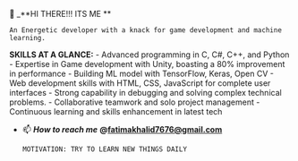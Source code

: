 👋  _**HI THERE!!! ITS ME **

    An Energetic developer with a knack for game development and machine learning.

   **SKILLS AT A GLANCE:**
    - Advanced programming in C, C#, C++, and Python
    - Expertise in Game development with Unity, boasting a 80% improvement in performance
    - Building ML model with TensorFlow, Keras, Open CV
    - Web development skills with HTML, CSS, JavaScript for complete user interfaces
    - Strong capability in debugging and solving complex technical problems.
    - Collaborative teamwork and solo project management
    - Continuous learning and skills enhancement in latest tech

- 📫 _**How to reach me**_ **@fatimakhalid7676@gmail.com**

      MOTIVATION: TRY TO LEARN NEW THINGS DAILY
<!---
fatimakhlid/fatimakhlid is a ✨ special ✨ repository because its `README.md` (this file) appears on your GitHub profile.
You can click the Preview link to take a look at your changes.
--->
